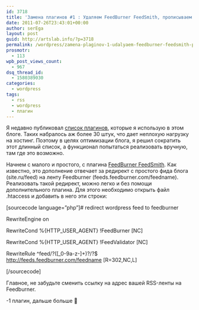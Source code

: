 ```yaml
---
id: 3718
title: 'Замена плагинов #1 : Удаляем FeedBurner FeedSmith, прописываем редирект вручную'
date: 2011-07-26T23:43:01+00:00
author: serEga
layout: post
guid: http://artslab.info/?p=3718
permalink: /wordpress/zamena-plaginov-1-udalyaem-feedburner-feedsmith-propisyvaem-redirekt-vruchnuyu/
prosmotr:
  - 113
wpb_post_views_count:
  - 967
dsq_thread_id:
  - 1580389030
categories:
  - wordpress
tags:
  - rss
  - wordpress
  - плагин
---
```

Я недавно публиковал [список плагинов](http://artslab.info/news/30-plaginov-dlya-wordpress-kotorye-ispolzuyutsya-v-etom-bloge/), которые я использую в этом блоге. Таких набралось аж более 30 штук, что дает неплохую нагрузку на хостинг. Поэтому в целях оптимизации блога, я решил сократить этот длинный список, а функционал попытаться реализовать вручную, там где это возможно.

Начнем с малого и простого, с плагина [FeedBurner FeedSmith](http://wordpress.org/extend/plugins/feedburner-plugin/). Как известно, это дополнение отвечает за редирект с простого фида блога (site.ru/feed) на ленту Feedburner (feeds.feedburner.com/feedname). Реализовать такой редирект, можно легко и без помощи дополнительного плагина. Для этого необходимо открыть файл .htaccess и добавить в него эти строки:

[sourcecode language=&#8221;php&#8221;]# redirect wordpress feed to feedburner

<IfModule mod_rewrite.c>

RewriteEngine on

RewriteCond %{HTTP\_USER\_AGENT} !FeedBurner [NC]

RewriteCond %{HTTP\_USER\_AGENT} !FeedValidator [NC]

RewriteRule ^feed/?([_0-9a-z-]+)?/?$ http://feeds.feedburner.com/feedname [R=302,NC,L]

</IfModule>[/sourcecode]

Главное, не забудьте сменить ссылку на адрес вашей RSS-ленты на Feedburner.

-1 плагин, дальше больше 🙂